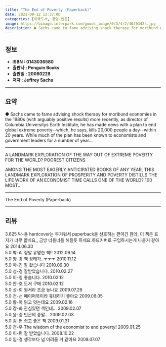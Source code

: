 ```yaml
---
title: "The End of Poverty (Paperback)"
date: 2021-09-12 13:37:00
categories: [외국도서, 경영-인문]
image: https://bimage.interpark.com/goods_image/0/3/4/2/4620342s.jpg
description: ● Sachs came to fame advising shock therapy for moribund economies in the 1980s (with arguably positive results) more recently, as director of Columbia Univers
---
```


## **정보**

- **ISBN : 0143036580**
- **출판사 : Penguin Books**
- **출판일 : 20060228**
- **저자 : Jeffrey Sachs**

------



## **요약**

●  Sachs came to fame advising shock therapy for moribund economies in the 1980s (with arguably positive results) more recently, as director of Columbia Universitys Earth Institute, he has made news with a plan to end global extreme poverty--which, he says, kills 20,000 people a day--within 20 years. While much of the plan has been known to economists and government leaders for a number of year...

------

A LANDMARK EXPLORATION OF THE WAY OUT OF EXTREME POVERTY FOR THE WORLD? POOREST CITIZENS

AMONG THE MOST EAGERLY ANTICIPATED BOOKS OF ANY YEAR, THIS LANDMARK EXPLORATION OF PROSPERITY AND POVERTY DISTILLS THE LIFE WORK OF AN ECONOMIST TIME CALLS ONE OF THE WORLD? 100 MOST... 

------


The End of Poverty (Paperback) 

------


## **리뷰** 

3.625 박-용 hardcover는 무거워서 paperback을 선호하는 편이긴 한데, 이 책은 표지가 너무 얇네요,, 금방 너들너들 해질듯 하네요.하드커버로 구입하시는게 나을거 같아요 2014.06.30 <br/>5.0 박-리 정말 유명한 책!! 2012.09.14 <br/>5.0 양-경 책 상태가..ㅜㅜㅜ 2010.11.12 <br/>5.0 박-진 잘 왔습니다 2010.09.30 <br/>5.0 성-경 잘받았습니다. 2010.02.27 <br/>5.0 이-영 좋습니다. 2010.02.12 <br/>5.0 안-호 도서 구매 2010.02.12 <br/>5.0 성-희 원서라 조금 늦나요 2009.07.29 <br/>5.0 전-선 페이퍼북이라 휴대하기 좋아요 2009.06.05 <br/>5.0 황-아 읽고 잇는데요 2009.02.16 <br/>5.0 강-화 관심있던 책인데... 2009.02.07 <br/>5.0 윤-승 빈곤의 종말... 2009.02.03 <br/>5.0 김-현 쉽고 좋은 책 2009.01.31 <br/>5.0 천-우 The wisdom of the economist to end poverty! 2009.01.25 <br/>5.0 이-련 잘 받았습니다. 2008.10.22 <br/>5.0 임-경 생각보다 넘 어려울 거 같아요 2008.07.07 <br/>